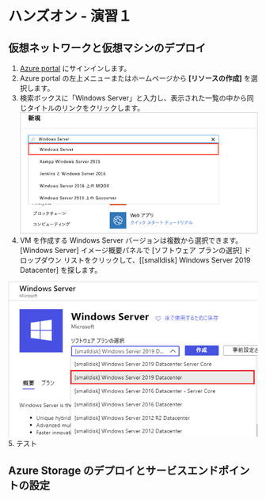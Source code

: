  # ハンズオン - 演習１
 
 ## 仮想ネットワークと仮想マシンのデプロイ
1. [Azure portal](https://portal.azure.com)  にサインインします。
2. Azure portal の左上メニューまたはホームページから **\[リソースの作成]** を選択します。
3. 検索ボックスに「Windows Server」と入力し、表示された一覧の中から同じタイトルのリンクをクリックします。<img src="/images/hands-on-lab1-001.png" title="検索ボックスに「Windows Server」と入力">
4. VM を作成する Windows Server バージョンは複数から選択できます。 \[Windows Server] イメージ概要パネルで \[ソフトウェア プランの選択] ドロップダウン リストをクリックして、\[\[smalldisk] Windows Server 2019 Datacenter] を探します。  
<img src="/images/hands-on-lab1-002.png" title=" Windows Server 2019 Datacenter">
5. テスト

 ## Azure Storage のデプロイとサービスエンドポイントの設定
